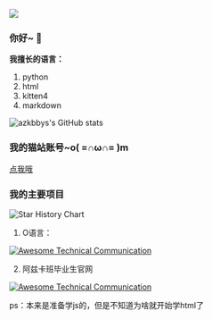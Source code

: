 ![](https://komarev.com/ghpvc/?username=azkbbys&color=green)

### 你好~ 👋

**我擅长的语言：**
1. python
2. html
3. kitten4
4. markdown
 
 ![azkbbys's GitHub stats](https://github-readme-stats.vercel.app/api?username=azkbbys&show_icons=true&theme=tokyonight)

### 我的猫站账号~o( =∩ω∩= )m
[点我哦](https://shequ.codemao.cn/user/11952313)

### 我的主要项目

![Star History Chart](https://api.star-history.com/svg?repos=azkbbys/azkbbys.github.io,azkbbys/Dao3DocsPro,azkbbys/O-language,azkbbys/azkbbys&type=Date)

1. O语言：

[![Awesome Technical Communication](https://github-readme-stats.vercel.app/api/pin?username=azkbbys&repo=O-Language&theme=radical)](https://github.com/azkbbys/O-language)

2. 阿兹卡班毕业生官网

[![Awesome Technical Communication](https://github-readme-stats.vercel.app/api/pin?username=azkbbys&repo=azkbbys.github.io&theme=radical)](https://github.com/azkbbys/azkbbys.github.io)



ps：本来是准备学js的，但是不知道为啥就开始学html了
